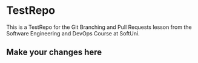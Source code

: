 # TestRepo
This is a TestRepo for the Git Branching and Pull Requests lesson from the Software Engineering and DevOps Course at SoftUni.

## Make your changes here
